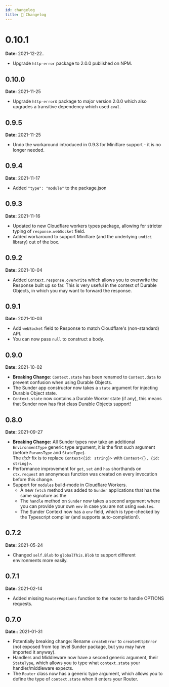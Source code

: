 ```yaml
---
id: changelog
title: 🚧 Changelog
---
```


# 0.10.1

**Date:** 2021-12-22..

- Upgrade `http-error` package to 2.0.0 published on NPM.

## 0.10.0

**Date:** 2021-11-25

- Upgrade `http-error`s package to major version 2.0.0 which also upgrades a transitive dependency which used `eval`.

## 0.9.5

**Date:** 2021-11-25

- Undo the workaround introduced in 0.9.3 for Miniflare support - it is no longer needed.

## 0.9.4

**Date:** 2021-11-17

- Added `"type": "module"` to the package.json

## 0.9.3

**Date:** 2021-11-16

- Updated to new Cloudflare workers types package, allowing for stricter typing of `response.webSocket` field.
- Added workaround to support Miniflare (and the underlying `undici` library) out of the box.

## 0.9.2

**Date:** 2021-10-04

- Added `Context.response.overwrite` which allows you to overwrite the Response built up so far.
  This is very useful in the context of Durable Objects, in which you may want to forward the response.

## 0.9.1

**Date:** 2021-10-03

- Add `webSocket` field to Response to match Cloudflare's (non-standard) API.
- You can now pass `null` to construct a body.

## 0.9.0

**Date:** 2021-10-02

- **Breaking Change**: `Context.state` has been renamed to `Context.data` to prevent confusion when using Durable Objects.
- The Sunder app constructor now takes a `state` argument for injecting Durable Object state.
- `Context.state` now contains a Durable Worker state (if any), this means that Sunder now has first class Durable Objects support!

## 0.8.0

**Date:** 2021-09-27

- **Breaking Change:** All Sunder types now take an additional `EnvironmentType` generic type argument, it is the first such argument (before `ParamsType` and `StateType`).  
   The _tl;dr_ fix is to replace `Context<{id: string}>` with `Context<{}, {id: string}>`.
- Performance improvement for `get`, `set` and `has` shorthands on `ctx.request` an anonymous function was created on every invocation before this change.
- Support for `modules` build-mode in Cloudflare Workers.
  - A new `fetch` method was added to `Sunder` applications that has the same signature as the
  - The `handle` method on `Sunder` now takes a second argument where you can provide your own `env` in case you are not using `modules`.
  - The Sunder Context now has a `env` field, which is type-checked by the Typescript compiler (and supports auto-completion!).

## 0.7.2

**Date:** 2021-05-24

- Changed `self.Blob` to `globalThis.Blob` to support different environments more easily.

## 0.7.1

**Date:** 2021-02-14

- Added missing `Router#options` function to the router to handle OPTIONS requests.

## 0.7.0

**Date:**: 2021-01-31

- Potentially breaking change: Rename `createError` to `createHttpError` (not exposed from top level Sunder package, but you may have imported it anyway).
- Handlers and Middleware now have a second generic argument, their `StateType`, which allows you to type what `context.state` your handler/middleware expects.
- The `Router` class now has a generic type argument, which allows you to define the type of `context.state` when it enters your Router.
